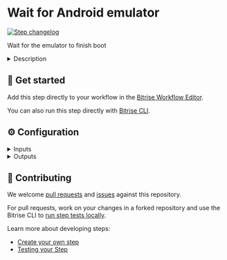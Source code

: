 # Wait for Android emulator

[![Step changelog](https://shields.io/github/v/release/bitrise-steplib/steps-wait-for-android-emulator?include_prereleases&label=changelog&color=blueviolet)](https://github.com/bitrise-steplib/steps-wait-for-android-emulator/releases)

Wait for the emulator to finish boot

<details>
<summary>Description</summary>

If your Workflow contains the [AVD Manager](https://www.bitrise.io/integrations/steps/avd-manager) Step,
you can use this Step to check if the Android emulator is booted or wait for it to finish booting.

**Warning:** This Step is not yet supported on Apple Silicon (M1) machines. If you cannot find a solution to this error, try running this Workflow on an Intel-based machine type.

### Configuring the Step

To configure the Step:

1. Make sure to add this Step after the [AVD Manager](https://www.bitrise.io/integrations/steps/avd-manager) Step.
1. Add the emulator's serial to the **Emulator serial** input. By default, this is set to the `$BITRISE_EMULATOR_SERIAL` Env Var, which is generated by the [AVD Manager](https://www.bitrise.io/integrations/steps/avd-manager) Step.
1. Specify the number of seconds the Step should wait for the emulator to boot in the **Waiting timeout (secs)** input.
1. Specify the location of the Android SDK in the **Android SDK path** input.

### Useful links

* [Run tests using the Android emulator](https://devcenter.bitrise.io/en/steps-and-workflows/workflow-recipes-for-android-apps/-android--run-tests-using-the-emulator.html)
* [Workflow recipe: Run tests using the Android emulator](https://devcenter.bitrise.io/en/steps-and-workflows/workflow-recipes-for-android-apps/-android--run-tests-using-the-emulator.html)

### Related Steps

* [AVD Manager](https://www.bitrise.io/integrations/steps/avd-manager)
* [Gradel Runner](https://www.bitrise.io/integrations/steps/gradle-runner)
</details>

## 🧩 Get started

Add this step directly to your workflow in the [Bitrise Workflow Editor](https://devcenter.bitrise.io/steps-and-workflows/steps-and-workflows-index/).

You can also run this step directly with [Bitrise CLI](https://github.com/bitrise-io/bitrise).

## ⚙️ Configuration

<details>
<summary>Inputs</summary>

| Key | Description | Flags | Default |
| --- | --- | --- | --- |
| `emulator_serial` | Emulator with the given serial will be checked if booted, or wait for it to boot.  | required | `$BITRISE_EMULATOR_SERIAL` |
| `boot_timeout` | Maximum time to wait for emulator to boot.  | required | `300` |
| `android_home` | Android SDK path | required | `$ANDROID_HOME` |
</details>

<details>
<summary>Outputs</summary>
There are no outputs defined in this step
</details>

## 🙋 Contributing

We welcome [pull requests](https://github.com/bitrise-steplib/steps-wait-for-android-emulator/pulls) and [issues](https://github.com/bitrise-steplib/steps-wait-for-android-emulator/issues) against this repository.

For pull requests, work on your changes in a forked repository and use the Bitrise CLI to [run step tests locally](https://devcenter.bitrise.io/bitrise-cli/run-your-first-build/).

Learn more about developing steps:

- [Create your own step](https://devcenter.bitrise.io/contributors/create-your-own-step/)
- [Testing your Step](https://devcenter.bitrise.io/contributors/testing-and-versioning-your-steps/)
